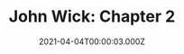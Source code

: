 ---
title: "John Wick: Chapter 2"
year: 2017
date: 2021-04-04T00:00:03.000Z
permalink: /almanac/movies/2021-04-04-john-wick-chapter-2/index.html
link: https://letterboxd.com/rknightuk/film/john-wick-chapter-2/2/
rating: 3
---